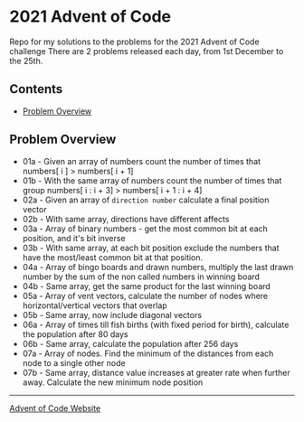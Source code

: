 # 2021 Advent of Code

Repo for my solutions to the problems for the 2021 Advent of Code challenge
There are 2 problems released each day, from 1st December to the 25th. 

## Contents
- [Problem Overview](#problem-overview)

## Problem Overview
- 01a - Given an array of numbers count the number of times that numbers[ i ] > numbers[ i + 1]
- 01b - With the same array of numbers count the number of times that group numbers[ i : i + 3] > numbers[ i + 1 : i + 4]
- 02a - Given an array of `direction number` calculate a final position vector
- 02b - With same array, directions have different affects
- 03a - Array of binary numbers - get the most common bit at each position, and it's bit inverse
- 03b - With same array, at each bit position exclude the numbers that have the most/least common bit at that position.
- 04a - Array of bingo boards and drawn numbers, multiply the last drawn number by the sum of the non called numbers in winning board
- 04b - Same array, get the same product for the last winning board
- 05a - Array of vent vectors, calculate the number of nodes where horizontal/vertical vectors that overlap
- 05b - Same array, now include diagonal vectors
- 06a - Array of times till fish births (with fixed period for birth), calculate the population after 80 days
- 06b - Same array, calculate the population after 256 days
- 07a - Array of nodes. Find the minimum of the distances from each node to a single other node
- 07b - Same array, distance value increases at greater rate when further away. Calculate the new minimum node position
---

[Advent of Code Website](https://adventofcode.com/)